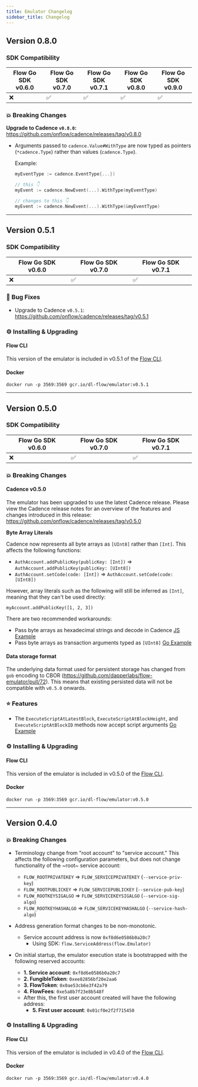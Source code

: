 ```yaml
---
title: Emulator Changelog
sidebar_title: Changelog
---
```


## Version 0.8.0

### SDK Compatibility

| Flow Go SDK v0.6.0 | Flow Go SDK v0.7.0 | Flow Go SDK v0.7.1 | Flow Go SDK v0.8.0 | Flow Go SDK v0.9.0 |
|--|--|--|--|--|
|❌|✅|✅|✅|✅|

### 💥  Breaking Changes

**Upgrade to Cadence `v0.8.0`:** https://github.com/onflow/cadence/releases/tag/v0.8.0

- Arguments passed to `cadence.Value#WithType` are now typed as pointers (`*cadence.Type`) rather than values (`cadence.Type`). 

  Example:

  ```go
  myEventType := cadence.EventType{...})

  // this 👇 
  myEvent := cadence.NewEvent(...).WithType(myEventType)

  // changes to this 👇 
  myEvent := cadence.NewEvent(...).WithType(&myEventType)
  ```

---

## Version 0.5.1

### SDK Compatibility

| Flow Go SDK v0.6.0 | Flow Go SDK v0.7.0 | Flow Go SDK v0.7.1 |
|--|--|--|
|❌|✅|✅|

### 🐞 Bug Fixes

- Upgrade to Cadence `v0.5.1`: https://github.com/onflow/cadence/releases/tag/v0.5.1

### ⚙️ Installing & Upgrading

#### Flow CLI

This version of the emulator is included in v0.5.1 of the [Flow CLI](./cli.md).

#### Docker

```
docker run -p 3569:3569 gcr.io/dl-flow/emulator:v0.5.1
```

---

## Version 0.5.0

### SDK Compatibility

| Flow Go SDK v0.6.0 | Flow Go SDK v0.7.0 | Flow Go SDK v0.7.1 |
|--|--|--|
|❌|✅|✅|

### 💥  Breaking Changes

#### Cadence v0.5.0

The emulator has been upgraded to use the latest Cadence release. Please view the Cadence release notes for an overview of the features and changes introduced in this release: https://github.com/onflow/cadence/releases/tag/v0.5.0

**Byte Array Literals**

Cadence now represents all byte arrays as `[UInt8]` rather than `[Int]`. This affects the following functions:

- `AuthAccount.addPublicKey(publicKey: [Int])` => `AuthAccount.addPublicKey(publicKey: [UInt8])` 
- `AuthAccount.setCode(code: [Int])` => `AuthAccount.setCode(code: [UInt8])`

However, array literals such as the following will still be inferred as `[Int]`, meaning that they can't be used directly:

```
myAccount.addPublicKey([1, 2, 3])
```

There are two recommended workarounds:
- Pass byte arrays as hexadecimal strings and decode in Cadence [JS Example](https://github.com/onflow/flow-js-sdk/blob/master/packages/six-create-account/src/six-create-account.js#L10-L18)
- Pass byte arrays as transaction arguments typed as `[UInt8]` [Go Example](https://github.com/onflow/flow-go-sdk/blob/master/templates/accounts.go#L28-L63)

#### Data storage format

The underlying data format used for persistent storage has changed from `gob` encoding to CBOR (https://github.com/dapperlabs/flow-emulator/pull/72). This means that existing persisted data will not be compatible with `v0.5.0` onwards.

### ⭐ Features

- The `ExecuteScriptAtLatestBlock`, `ExecuteScriptAtBlockHeight`, and `ExecuteScriptAtBlockID` methods now accept script arguments [Go Example](https://github.com/onflow/flow-go-sdk/blob/master/examples/user_signature/main.go#L149-L160)

### ⚙️ Installing & Upgrading

#### Flow CLI

This version of the emulator is included in v0.5.0 of the [Flow CLI](./cli.md).

#### Docker

```
docker run -p 3569:3569 gcr.io/dl-flow/emulator:v0.5.0
```

---

## Version 0.4.0

### 💥 Breaking Changes

- Terminology change from "root account" to "service account." This affects the following configuration parameters, but does not change functionality of the ~root~ service account:
  - `FLOW_ROOTPRIVATEKEY` => `FLOW_SERVICEPRIVATEKEY` (`--service-priv-key`)
  - `FLOW_ROOTPUBLICKEY` => `FLOW_SERVICEPUBLICKEY` (`--service-pub-key`)
  - `FLOW_ROOTKEYSIGALGO` => `FLOW_SERVICEKEYSIGALGO` (`--service-sig-algo`)
  - `FLOW_ROOTKEYHASHALGO` => `FLOW_SERVICEKEYHASHALGO` (`--service-hash-algo`)

- Address generation format changes to be non-monotonic.
  - Service account address is now `0xf8d6e0586b0a20c7`
    - Using SDK: `flow.ServiceAddress(flow.Emulator)`

- On initial startup, the emulator execution state is bootstrapped with the following reserved accounts:
  - **1. Service account**: `0xf8d6e0586b0a20c7`
  - **2. FungibleToken**: `0xee82856bf20e2aa6`
  - **3. FlowToken**: `0x0ae53cb6e3f42a79`
  - **4. FlowFees**: `0xe5a8b7f23e8b548f`
  - After this, the first user account created will have the following address:
    - **5. First user account**: `0x01cf0e2f2f715450`

### ⚙️ Installing & Upgrading

#### Flow CLI

This version of the emulator is included in v0.4.0 of the [Flow CLI](./cli.md).

#### Docker

```
docker run -p 3569:3569 gcr.io/dl-flow/emulator:v0.4.0
```
